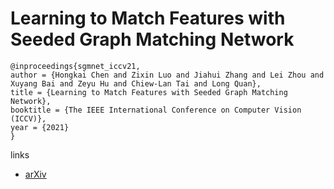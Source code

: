 # Learning to Match Features with Seeded Graph Matching Network

```
@inproceedings{sgmnet_iccv21,
author = {Hongkai Chen and Zixin Luo and Jiahui Zhang and Lei Zhou and Xuyang Bai and Zeyu Hu and Chiew-Lan Tai and Long Quan},
title = {Learning to Match Features with Seeded Graph Matching Network},
booktitle = {The IEEE International Conference on Computer Vision (ICCV)},
year = {2021}
}
```

links
- [arXiv](https://arxiv.org/abs/2108.08771)
